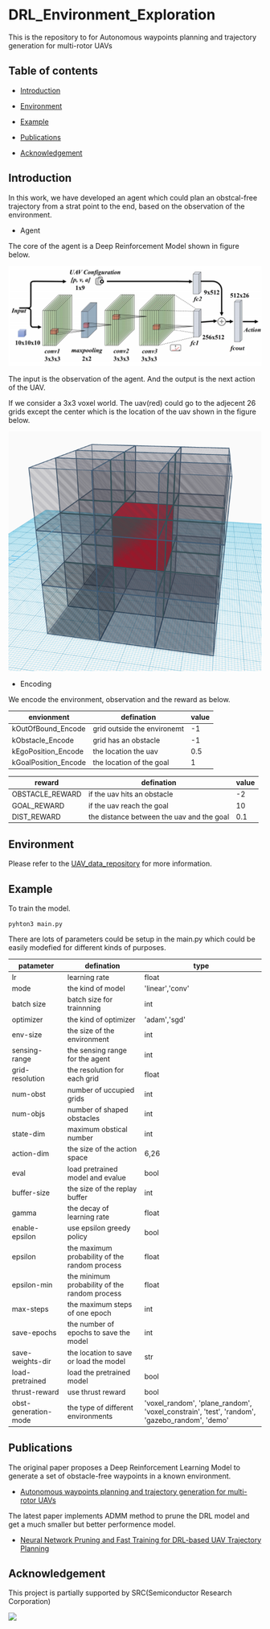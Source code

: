 # DRL_Environment_Exploration

This is the repository to for Autonomous waypoints planning and trajectory generation for multi-rotor UAVs

## Table of contents
- [Introduction](#Introduction)

- [Environment](#Environment)

- [Example](#Example)

- [Publications](#Publications)

- [Acknowledgement](#Acknowledgement)

## Introduction

In this work, we have developed an agent which could plan an obstcal-free trajectory from a strat point to the end, based on the observation of the environment.


- Agent

The core of the agent is a Deep Reinforcement Model shown in figure below.

![](https://github.com/Dr-Qiu-s-research-team/DRL_Environment_Exploration/blob/main/image/network.png)

The input is the observation of the agent. And the output is the next action of the UAV.

If we consider a 3x3 voxel world. The uav(red) could go to the adjecent 26 grids except the center which is the location of the uav shown in the figure below.

![](https://github.com/Dr-Qiu-s-research-team/DRL_Environment_Exploration/blob/main/image/action_space.png)

- Encoding

We encode the environment, observation and the reward as below.

|envionment|defination|value|
|-|-|-|
|kOutOfBound_Encode|grid outside the environemt|-1|
|kObstacle_Encode|grid has an obstacle|-1|
|kEgoPosition_Encode|the location the uav|0.5|
|kGoalPosition_Encode|the location of the goal|1|

|reward|defination|value|
|-|-|-|
|OBSTACLE_REWARD|if the uav hits an obstacle|-2|
|GOAL_REWARD|if the uav reach the goal|10|
|DIST_REWARD|the distance between the uav and the goal|0.1|
  
## Environment

Please refer to the [UAV_data_repository](https://github.com/Dr-Qiu-s-research-team/UAV_data_repository) for more information. 

## Example

To train the model.

```
pyhton3 main.py
```

There are lots of parameters could be setup in the main.py which could be easily modefied for different kinds of purposes.

|patameter|defination|type|
|-|-|-|
|lr|learning rate|float|
|mode|the kind of model|'linear','conv'|
|batch size|batch size for trainnning|int|
|optimizer|the kind of optimizer|'adam','sgd'|
|env-size|the size of the environment|int|
|sensing-range|the sensing range for the agent|int|
|grid-resolution|the resolution for each grid|float|
|num-obst|number of uccupied grids|int|
|num-objs|number of shaped obstacles|int|
|state-dim|maximum obstical number|int|
|action-dim|the size of the action space|6,26|
|eval|load pretrained model and evalue|bool|
|buffer-size|the size of the replay buffer|int|
|gamma|the decay of learning rate|float|
|enable-epsilon|use epsilon greedy policy|bool|
|epsilon|the maximum probability of the random process|float|
|epsilon-min|the minimum probability of the random process|float|
|max-steps|the maximum steps of one epoch|int|
|save-epochs|the number of epochs to save the model|int|
|save-weights-dir|the location to save or load the model|str|
|load-pretrained|load the pretrained model|bool|
|thrust-reward|use thrust reward|bool|
|obst-generation-mode|the type of different environments|'voxel_random', 'plane_random', 'voxel_constrain', 'test', 'random', 'gazebo_random', 'demo'|


## Publications

The original paper proposes a Deep Reinforcement Learning Model to generate a set of obstacle-free waypoints in a known environment.
- [Autonomous waypoints planning and trajectory generation for multi-rotor UAVs](https://dl.acm.org/doi/abs/10.1145/3313151.3313163)

The latest paper implements ADMM method to prune the DRL model and get a much smaller but better performence model.
- [Neural Network Pruning and Fast Training for DRL-based UAV Trajectory Planning](https://ieeexplore.ieee.org/abstract/document/9712561)

## Acknowledgement

This project is partially supported by SRC(Semiconductor Research Corporation)

[![](https://www.src.org/web/img/SRC_logo_blue.png)](https://www.src.org/)

